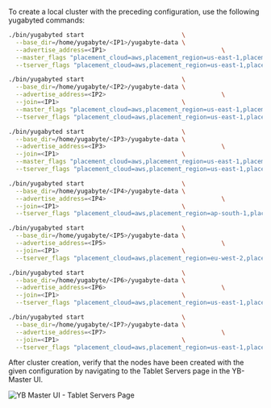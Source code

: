 To create a local cluster with the preceding configuration, use the following yugabyted commands:

```sh
./bin/yugabyted start                           \
  --base_dir=/home/yugabyte/<IP1>/yugabyte-data \
  --advertise_address=<IP1>                                \
  --master_flags "placement_cloud=aws,placement_region=us-east-1,placement_zone=us-east-1a" \
  --tserver_flags "placement_cloud=aws,placement_region=us-east-1,placement_zone=us-east-1a"
```

```sh
./bin/yugabyted start                           \
  --base_dir=/home/yugabyte/<IP2>/yugabyte-data \
  --advertise_address=<IP2>                                \
  --join=<IP1>                                  \
  --master_flags "placement_cloud=aws,placement_region=us-east-1,placement_zone=us-east-1b" \
  --tserver_flags "placement_cloud=aws,placement_region=us-east-1,placement_zone=us-east-1b"
```

```sh
./bin/yugabyted start                           \
  --base_dir=/home/yugabyte/<IP3>/yugabyte-data \
  --advertise_address=<IP3>                                \
  --join=<IP1>                                  \
  --master_flags "placement_cloud=aws,placement_region=us-east-1,placement_zone=us-east-1c" \
  --tserver_flags "placement_cloud=aws,placement_region=us-east-1,placement_zone=us-east-1c"
```

```sh
./bin/yugabyted start                           \
  --base_dir=/home/yugabyte/<IP4>/yugabyte-data \
  --advertise_address=<IP4>                                \
  --join=<IP1>                                  \
  --tserver_flags "placement_cloud=aws,placement_region=ap-south-1,placement_zone=ap-south-1a"
```

```sh
./bin/yugabyted start                           \
  --base_dir=/home/yugabyte/<IP5>/yugabyte-data \
  --advertise_address=<IP5>                                \
  --join=<IP1>                                  \
  --tserver_flags "placement_cloud=aws,placement_region=eu-west-2,placement_zone=eu-west-2c"
```

```sh
./bin/yugabyted start                           \
  --base_dir=/home/yugabyte/<IP6>/yugabyte-data \
  --advertise_address=<IP6>                                \
  --join=<IP1>                                  \
  --tserver_flags "placement_cloud=aws,placement_region=us-east-1,placement_zone=us-east-1a"
```

```sh
./bin/yugabyted start                           \
  --base_dir=/home/yugabyte/<IP7>/yugabyte-data \
  --advertise_address=<IP7>                                \
  --join=<IP1>                                  \
  --tserver_flags "placement_cloud=aws,placement_region=us-east-1,placement_zone=us-east-1a"
```

After cluster creation, verify that the nodes have been created with the given configuration by navigating to the Tablet Servers page in the YB-Master UI.

![YB Master UI - Tablet Servers Page](/images/explore/tablespaces/Geo_distributed_cluster_nodes_Master_UI.png)
